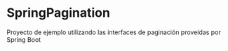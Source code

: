 # SpringPagination
Proyecto de ejemplo utilizando las interfaces de paginación proveídas por Spring Boot
